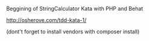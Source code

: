 Beggining of StringCalculator Kata with PHP and Behat

http://osherove.com/tdd-kata-1/

(dont't forget to install vendors with composer install)
